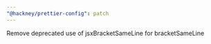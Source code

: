 ```yaml
---
"@hackney/prettier-config": patch
---
```


Remove deprecated use of jsxBracketSameLine for bracketSameLine
